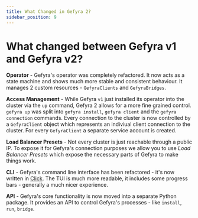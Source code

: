 ```yaml
---
title: What Changed in Gefyra 2?
sidebar_position: 9
---
```


# What changed between Gefyra v1 and Gefyra v2?

**Operator** - Gefyra's operator was completely refactored. It now acts as a state machine and shows much more stable and consistent 
behaviour. It manages 2 custom resources - `GefyraClients` and `GefyraBridges`.

**Access Management** - While Gefyra `v1` just installed its operator into the cluster via the `up` command, Gefyra 2 allows for a more
fine grained control. `gefyra up` was split into `gefyra install`, `gefyra client` and the `gefyra connection` commands. Every connection to the 
cluster is now controlled by a `GefyraClient` object which represents an indiviual client connection to the cluster.
For every `GefyraClient` a separate service account is created.

**Load Balancer Presets** - Not every cluster is just reachable through a public IP. To expose it for Gefyra's connection purposes we allow you to use
*Load Balancer Presets* which expose the necessary parts of Gefyra to make things work.

**CLI** - Gefyra's command line interface has been refactored - it's now written in [Click](https://click.palletsprojects.com/).
The TUI is much more readable, it includes some progress bars - generally a much nicer experience.

**API** - Gefyra's core functionality is now moved into a separate Python package. It provides an API to control Gefyra's processes -
like `install`, `run`, `bridge`.
